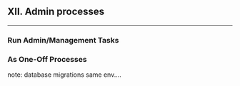 ##  XII. Admin processes
----

### Run Admin/Management Tasks
### As One-Off Processes


note:
    database migrations
	same env....
    
